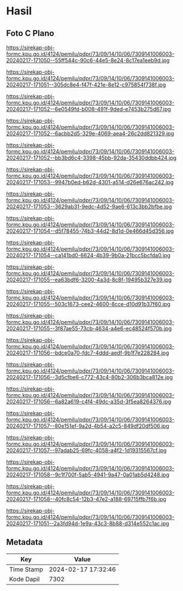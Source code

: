 # Hasil

## Foto C Plano

https://sirekap-obj-formc.kpu.go.id/4124/pemilu/pdpr/73/09/14/10/06/7309141006003-20240217-171050--55ff544c-90c6-44e5-8e24-8c17ea1eeb9d.jpg

https://sirekap-obj-formc.kpu.go.id/4124/pemilu/pdpr/73/09/14/10/06/7309141006003-20240217-171051--305dc8e4-f47f-421e-8e12-c975854f738f.jpg

https://sirekap-obj-formc.kpu.go.id/4124/pemilu/pdpr/73/09/14/10/06/7309141006003-20240217-171052--6e0549fd-b008-491f-9ded-e7453b275d67.jpg

https://sirekap-obj-formc.kpu.go.id/4124/pemilu/pdpr/73/09/14/10/06/7309141006003-20240217-171052--6acbb2d5-329e-4069-aea4-26c2dd821329.jpg

https://sirekap-obj-formc.kpu.go.id/4124/pemilu/pdpr/73/09/14/10/06/7309141006003-20240217-171052--bb3bd6c4-3398-45bb-92da-35430ddbb424.jpg

https://sirekap-obj-formc.kpu.go.id/4124/pemilu/pdpr/73/09/14/10/06/7309141006003-20240217-171053--9947b0ed-b62d-4301-a514-d26e676ac242.jpg

https://sirekap-obj-formc.kpu.go.id/4124/pemilu/pdpr/73/09/14/10/06/7309141006003-20240217-171053--3629ab31-9edc-4d52-9ae6-613c3bb2bfbe.jpg

https://sirekap-obj-formc.kpu.go.id/4124/pemilu/pdpr/73/09/14/10/06/7309141006003-20240217-171054--d5f78455-74b3-44d2-8d1d-0e466d45d356.jpg

https://sirekap-obj-formc.kpu.go.id/4124/pemilu/pdpr/73/09/14/10/06/7309141006003-20240217-171054--ca141bd0-6624-4b39-9b0a-21bcc5bcfda0.jpg

https://sirekap-obj-formc.kpu.go.id/4124/pemilu/pdpr/73/09/14/10/06/7309141006003-20240217-171055--ea63bdf6-3200-4a3d-8c8f-19495b327e39.jpg

https://sirekap-obj-formc.kpu.go.id/4124/pemilu/pdpr/73/09/14/10/06/7309141006003-20240217-171055--503c1673-cee2-4600-8cce-d10d91b37f60.jpg

https://sirekap-obj-formc.kpu.go.id/4124/pemilu/pdpr/73/09/14/10/06/7309141006003-20240217-171055--3f87ae55-73cb-4634-a4e6-ec48524f570b.jpg

https://sirekap-obj-formc.kpu.go.id/4124/pemilu/pdpr/73/09/14/10/06/7309141006003-20240217-171056--bdce0a70-fdc7-4ddd-aedf-9b1f7e228284.jpg

https://sirekap-obj-formc.kpu.go.id/4124/pemilu/pdpr/73/09/14/10/06/7309141006003-20240217-171056--3d5cfbe6-c772-43c4-80b2-306b3bca812e.jpg

https://sirekap-obj-formc.kpu.go.id/4124/pemilu/pdpr/73/09/14/10/06/7309141006003-20240217-171056--6a82a619-c4f4-49dc-a35d-3f5ea8264376.jpg

https://sirekap-obj-formc.kpu.go.id/4124/pemilu/pdpr/73/09/14/10/06/7309141006003-20240217-171057--80e151ef-9a2d-4b54-a2c5-849df20df506.jpg

https://sirekap-obj-formc.kpu.go.id/4124/pemilu/pdpr/73/09/14/10/06/7309141006003-20240217-171057--97adab25-69fc-4058-a4f2-1d19315567cf.jpg

https://sirekap-obj-formc.kpu.go.id/4124/pemilu/pdpr/73/09/14/10/06/7309141006003-20240217-171058--9c1f700f-5ab5-4941-9a47-0a01ab5d4248.jpg

https://sirekap-obj-formc.kpu.go.id/4124/pemilu/pdpr/73/09/14/10/06/7309141006003-20240217-171058--40fc8c54-12b3-47e2-a188-69715ffb7f6b.jpg

https://sirekap-obj-formc.kpu.go.id/4124/pemilu/pdpr/73/09/14/10/06/7309141006003-20240217-171051--2a3fd94d-1e9a-43c3-8b88-d314e552c1ac.jpg


## Metadata

| Key        | Value               |
| ---------- | ------------------- |
| Time Stamp | 2024-02-17 17:32:46 |
| Kode Dapil | 7302                |



